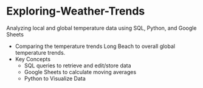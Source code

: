 # Exploring-Weather-Trends
Analyzing local and global temperature data using SQL, Python, and Google Sheets
- Comparing the temperature trends Long Beach to overall global temperature trends.
- Key Concepts
  - SQL queries to retrieve and edit/store data
  - Google Sheets to calculate moving averages
  - Python to Visualize Data 

